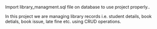 Import library_managment.sql file on database to use project properly..

In this project we are managing library records i.e. student details, book detials, book issue, late fine etc. using CRUD operations.
